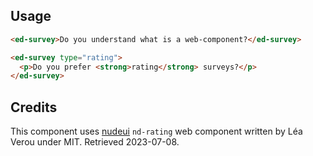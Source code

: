 ## Usage

```html
<ed-survey>Do you understand what is a web-component?</ed-survey>

<ed-survey type="rating">
  <p>Do you prefer <strong>rating</strong> surveys?</p>
</ed-survey>
```

## Credits

This component uses [nudeui](https://github.com/LeaVerou/nudeui/) `nd-rating`
web component written by Léa Verou under MIT. Retrieved 2023-07-08.

